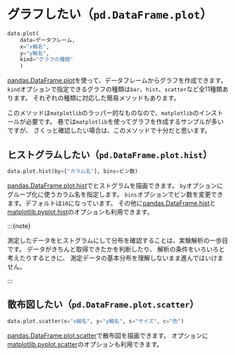 # グラフしたい（``pd.DataFrame.plot``）

```python
data.plot(
    data=データフレーム,
    x="x軸名",
    y="y軸名",
    kind="グラフの種類"
    )
```

[pandas.DataFrame.plot](https://pandas.pydata.org/pandas-docs/stable/reference/api/pandas.DataFrame.plot.html)を使って、データフレームからグラフを作成できます。
``kind``オプションで指定できるグラフの種類は``bar``、``hist``、``scatter``など全11種類あります。
それぞれの種類に対応した簡易メソッドもあります。

このメソッドは``matplotlib``のラッパー的なものなので、``matplotlib``のインストールが必要です。
巷では``matplotlib``を使ってグラフを作成するサンプルが多いですが、
さくっと確認したい場合は、このメソッドで十分だと思います。

## ヒストグラムしたい（``pd.DataFrame.plot.hist``）

```python
data.plot.hist(by=["カラム名"], bins=ビン数)
```

[pandas.DataFrame.plot.hist](https://pandas.pydata.org/pandas-docs/stable/reference/api/pandas.DataFrame.plot.hist.html)でヒストグラムを描画できます。
``by``オプションにグループ化に使うカラム名を指定します。
``bins``オプションでビン数を変更できます。デフォルトは``10``になっています。
その他に[pandas.DataFrame.hist](https://pandas.pydata.org/pandas-docs/stable/reference/api/pandas.DataFrame.hist.html)と[matplotlib.pyplot.hist](https://matplotlib.org/stable/api/_as_gen/matplotlib.pyplot.hist.html#matplotlib.pyplot.hist)のオプションも利用できます。

:::{note}

測定したデータをヒストグラムにして分布を確認することは、実験解析の一歩目です。
データがきちんと取得できたかを判断したり、
解析の条件をいろいろと考えたりするときに、
測定データの基本分布を理解しないまま進んではいけません。

:::

## 散布図したい（``pd.DataFrame.plot.scatter``）

```python
data.plot.scatter(x="x軸名", y="y軸名", s="サイズ", c="色")
```

[pandas.DataFrame.plot.scatter](https://pandas.pydata.org/pandas-docs/stable/reference/api/pandas.DataFrame.plot.scatter.html)で散布図を描画できます。
オプションに[matplotlib.pyplot.scatter](https://matplotlib.org/stable/api/_as_gen/matplotlib.pyplot.scatter.html)のオプションも利用できます。


